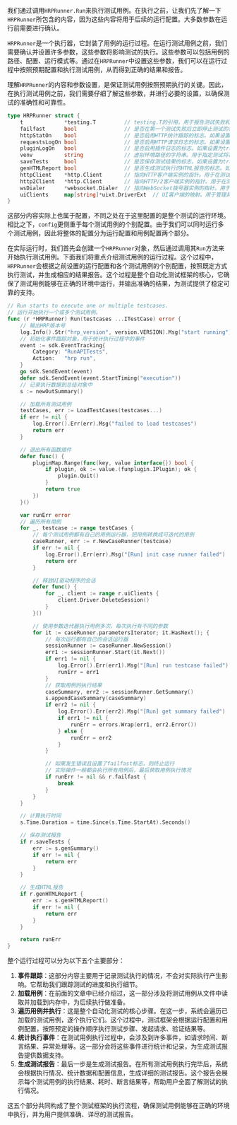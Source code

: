 
我们通过调用`HRPRunner.Run`来执行测试用例。在执行之前，让我们先了解一下`HRPRunner`所包含的内容，因为这些内容将用于后续的运行配置。大多数参数在运行前需要进行确认。

`HRPRunner`是一个执行器，它封装了用例的运行过程。在运行测试用例之前，我们需要确认并设置许多参数，这些参数将影响测试的执行。这些参数可以包括用例的路径、配置、运行模式等。通过在`HRPRunner`中设置这些参数，我们可以在运行过程中按照预期配置和执行测试用例，从而得到正确的结果和报告。

理解`HRPRunner`的内容和参数设置，是保证测试用例按照预期执行的关键。因此，在执行测试用例之前，我们需要仔细了解这些参数，并进行必要的设置，以确保测试的准确性和可靠性。

```go
type HRPRunner struct {
	t             *testing.T         // testing.T的引用，用于报告测试失败和管理测试状态
	failfast      bool               // 是否在第一个测试失败后立即停止测试的标志。如果设置为true，则在第一个失败后测试停止，否则会继续执行所有测试。
	httpStatOn    bool               // 是否启用HTTP统计跟踪的标志。如果设置为true，则在测试执行期间收集并显示与HTTP请求相关的统计信息。
	requestsLogOn bool               // 是否启用HTTP请求日志的标志。如果设置为true，则在测试执行期间记录每个HTTP请求的详细信息。
	pluginLogOn   bool               // 是否启用插件日志的标志。如果设置为true，则在测试执行期间记录与插件相关的信息。
	venv          string             // 虚拟环境路径的字符串。用于指定测试将在其中执行的虚拟环境的路径。
	saveTests     bool               // 是否保存测试结果的标志。如果设置为true，则将保存测试结果。
	genHTMLReport bool               // 是否生成测试执行的HTML报告的标志。如果设置为true，则会生成总结测试结果的HTML报告。
	httpClient    *http.Client       // 指向HTTP客户端实例的指针。用于在测试执行期间进行HTTP请求。
	http2Client   *http.Client       // 指向HTTP/2客户端实例的指针。用于在测试执行期间进行HTTP/2请求。
	wsDialer      *websocket.Dialer  // 指向WebSocket拨号器实例的指针。用于在测试执行期间建立WebSocket连接。
	uiClients     map[string]*uixt.DriverExt  // UI客户端的映射。用于管理具有唯一键作为标识符的UI测试驱动程序。
}
```

这部分内容实际上也属于配置，不同之处在于这里配置的是整个测试的运行环境。相比之下，`config`更侧重于每个测试用例的个别配置。由于我们可以同时运行多个测试用例，因此将整体的配置分为运行配置和用例配置两个部分。

在实际运行时，我们首先会创建一个`HRPRunner`对象，然后通过调用其`Run`方法来开始执行测试用例。下面我们将重点介绍测试用例的运行过程。这个过程中，`HRPRunner`会根据之前设置的运行配置和各个测试用例的个别配置，按照既定方式执行测试，并生成相应的结果报告。这个过程是整个自动化测试框架的核心，它确保了测试用例能够在正确的环境中运行，并输出准确的结果，为测试提供了稳定可靠的支持。

```go
// Run starts to execute one or multiple testcases.
// 运行开始执行一个或多个测试用例。
func (r *HRPRunner) Run(testcases ...ITestCase) error {
	// 输出HRP版本号
	log.Info().Str("hrp_version", version.VERSION).Msg("start running")
	// 初始化事件跟踪对象，用于统计执行过程中的事件
	event := sdk.EventTracking{
		Category: "RunAPITests",
		Action:   "hrp run",
	}
	go sdk.SendEvent(event)
	defer sdk.SendEvent(event.StartTiming("execution"))
	// 记录执行数据到总结对象中
	s := newOutSummary()

	// 加载所有测试用例
	testCases, err := LoadTestCases(testcases...)
	if err != nil {
		log.Error().Err(err).Msg("failed to load testcases")
		return err
	}

	// 退出所有函数插件
	defer func() {
		pluginMap.Range(func(key, value interface{}) bool {
			if plugin, ok := value.(funplugin.IPlugin); ok {
				plugin.Quit()
			}
			return true
		})
	}()

	var runErr error
	// 遍历所有用例
	for _, testcase := range testCases {
		// 每个测试用例都有自己的用例运行器，把用例转换成可迭代的用例
		caseRunner, err := r.NewCaseRunner(testcase)
		if err != nil {
			log.Error().Err(err).Msg("[Run] init case runner failed")
			return err
		}

		// 释放UI驱动程序的会话
		defer func() {
			for _, client := range r.uiClients {
				client.Driver.DeleteSession()
			}
		}()

		// 使用参数迭代器执行用例多次，每次执行有不同的参数
		for it := caseRunner.parametersIterator; it.HasNext(); {
			// 每次运行都有自己的会话运行器
			sessionRunner := caseRunner.NewSession()
			err1 := sessionRunner.Start(it.Next())
			if err1 != nil {
				log.Error().Err(err1).Msg("[Run] run testcase failed")
				runErr = err1
			}
			// 获取用例的执行结果
			caseSummary, err2 := sessionRunner.GetSummary()
			s.appendCaseSummary(caseSummary)
			if err2 != nil {
				log.Error().Err(err2).Msg("[Run] get summary failed")
				if err1 != nil {
					runErr = errors.Wrap(err1, err2.Error())
				} else {
					runErr = err2
				}
			}

			// 如果发生错误且设置了failfast标志，则终止运行
			// 实际操作一般都会执行所有用例后，最后获取用例执行情况
			if runErr != nil && r.failfast {
				break
			}
		}
	}

	// 计算执行时间
	s.Time.Duration = time.Since(s.Time.StartAt).Seconds()

	// 保存测试报告
	if r.saveTests {
		err := s.genSummary()
		if err != nil {
			return err
		}
	}

	// 生成HTML报告
	if r.genHTMLReport {
		err := s.genHTMLReport()
		if err != nil {
			return err
		}
	}

	return runErr
}
```

整个运行过程可以分为以下五个主要部分：

1. **事件跟踪**：这部分内容主要用于记录测试执行的情况，不会对实际执行产生影响。它帮助我们跟踪测试的进度和执行细节。
2. **加载用例**：在前面的文章中已经介绍过，这一部分涉及将测试用例从文件中读取并加载到内存中，为后续执行做准备。
3. **遍历用例并执行**：这是整个自动化测试的核心步骤。在这一步，系统会遍历已加载的测试用例，逐个执行它们。这个过程中，测试框架会根据运行配置和用例配置，按照预定的操作顺序执行测试步骤、发起请求、验证结果等。
4. **统计执行事件**：在测试用例执行过程中，会涉及到许多事件，如请求时间、断言结果、异常处理等。这一部分会将这些事件进行统计和记录，为生成测试报告提供数据支持。
5. **生成测试报告**：最后一步是生成测试报告。在所有测试用例执行完毕后，系统会根据执行情况、统计数据和配置信息，生成详细的测试报告。这个报告会展示每个测试用例的执行结果、耗时、断言结果等，帮助用户全面了解测试的执行情况。

这五个部分共同构成了整个测试框架的执行流程，确保测试用例能够在正确的环境中执行，并为用户提供准确、详尽的测试报告。